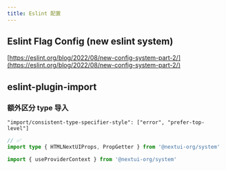 ```yaml
---
title: Eslint 配置
---
```


## Eslint Flag Config (new eslint system)

[https://eslint.org/blog/2022/08/new-config-system-part-2/](https://eslint.org/blog/2022/08/new-config-system-part-2/)

## eslint-plugin-import

### 额外区分 type 导入

`"import/consistent-type-specifier-style": ["error", "prefer-top-level"]`

```ts
// ✅
import type { HTMLNextUIProps, PropGetter } from '@nextui-org/system'

import { useProviderContext } from '@nextui-org/system'
```